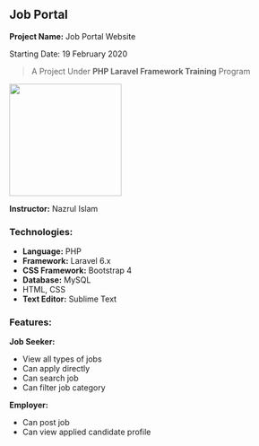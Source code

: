## Job Portal
**Project Name:** Job Portal Website

Starting Date: 19 February 2020

> A Project Under **PHP Laravel Framework Training** Program

<img src="https://res.cloudinary.com/dtfbvvkyp/image/upload/v1566331377/laravel-logolockup-cmyk-red.svg" width="200">

**Instructor:** Nazrul Islam

### Technologies:
- **Language:** PHP
- **Framework:** Laravel 6.x
- **CSS Framework:** Bootstrap 4
- **Database:** MySQL
- HTML, CSS
- **Text Editor:** Sublime Text 

### Features:
**Job Seeker:**
- View all types of jobs
- Can apply directly
- Can search job
- Can filter job category 

**Employer:**
- Can post job
- Can view applied candidate profile

